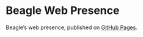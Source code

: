 # Beagle Web Presence

Beagle’s web presence, published on [GitHub Pages](https://jGleitz.github.io/Beagle/branches/gui-prototype).